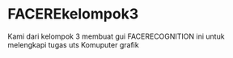 # FACEREkelompok3
Kami dari kelompok 3 membuat gui FACERECOGNITION ini untuk melengkapi  tugas uts Komuputer grafik
